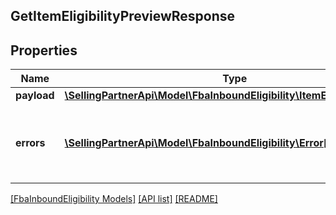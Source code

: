 ## GetItemEligibilityPreviewResponse

## Properties

Name | Type | Description | Notes
------------ | ------------- | ------------- | -------------
**payload** | [**\SellingPartnerApi\Model\FbaInboundEligibility\ItemEligibilityPreview**](ItemEligibilityPreview.md) |  | [optional]
**errors** | [**\SellingPartnerApi\Model\FbaInboundEligibility\Error[]**](Error.md) | A list of error responses returned when a request is unsuccessful. | [optional]

[[FbaInboundEligibility Models]](../) [[API list]](../../Api) [[README]](../../../README.md)
